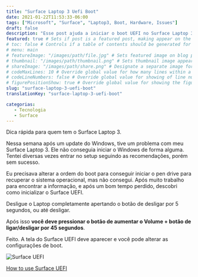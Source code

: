 ```yaml
---
title: "Surface Laptop 3 Uefi Boot"
date: 2021-01-22T11:53:33-06:00
tags: ["Microsoft", "Surface", "Laptop3, Boot, Hardware, Issues"]
draft: false
description: "Esse post ajuda a iniciar o boot UEFI no Surface Laptop 3 já que não existe documentação sobre isso, ou pelo menos não encontrei." # Description used for search engine.
featured: true # Sets if post is a featured post, making appear on the home page side bar.
# toc: false # Controls if a table of contents should be generated for first-level links automatically.
# menu: main
# featureImage: "/images/path/file.jpg" # Sets featured image on blog post.
# thumbnail: "/images/path/thumbnail.png" # Sets thumbnail image appearing inside card on homepage.
# shareImage: "/images/path/share.png" # Designate a separate image for social media sharing.
# codeMaxLines: 10 # Override global value for how many lines within a code block before auto-collapsing.
# codeLineNumbers: false # Override global value for showing of line numbers within code block.
# figurePositionShow: true # Override global value for showing the figure label.
slug: "surface-laptop-3-uefi-boot"
translationKey: "surface-laptop-3-uefi-boot"

categorias:
   - Tecnologia
   - Surface
---
```


Dica rápida para quem tem o Surface Laptop 3.

Nessa semana após um update do Windows, tive um problema com meu Surface Laptop 3. Ele não conseguia iniciar o Windows de forma alguma. Tentei diversas vezes entrar no setup seguindo as recomendações, porém sem sucesso. 

Eu precisava alterar a ordem do boot para conseguir iniciar o pen drive para recuperar o sistema operacional, mas não consegui. Após muito trabalho para encontrar a informação, e após um bom tempo perdido, descobri como inicializar o Surface UEFI.

Desligue o Laptop completamente apertando o botão de desligar por 5 segundos, ou até desligar. 

Após isso **você deve pressionar o botão de aumentar o Volume + botão de ligar/desligar por 45 segundos**.

Feito. A tela do Surface UEFI deve aparecer e você pode alterar as configurações de boot.

![Surface UEFI](/images/surface-uefi.png)

[How to use Surface UEFI](https://support.microsoft.com/en-us/surface/how-to-use-surface-uefi-df2c8942-dfa0-859d-4394-95f45eb1c3f9)